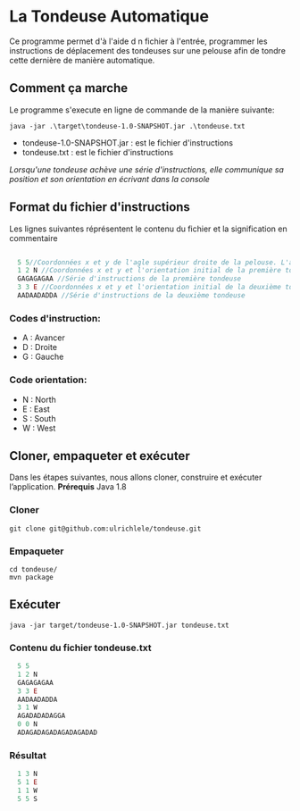 
# La Tondeuse Automatique

Ce programme permet d'à l'aide d n fichier à l'entrée, programmer les instructions de déplacement des tondeuses sur une pelouse afin de tondre cette dernière de manière automatique.

## Comment ça marche
Le programme s'execute en ligne de commande de la manière suivante:
 
    java -jar .\target\tondeuse-1.0-SNAPSHOT.jar .\tondeuse.txt

- tondeuse-1.0-SNAPSHOT.jar : est le fichier d'instructions
- tondeuse.txt : est le fichier d'instructions

*Lorsqu'une tondeuse achève une série d'instructions, elle communique sa position
et son orientation en écrivant dans la console*

## Format du fichier d'instructions
Les lignes suivantes réprésentent le contenu du fichier et la signification en commentaire

```js

  5 5//Coordonnées x et y de l'agle supérieur droite de la pelouse. L'angle inférieur gauche est 0 0
  1 2 N //Coordonnées x et y et l'orientation initial de la première tondeuse
  GAGAGAGAA //Série d'instructions de la première tondeuse
  3 3 E //Coordonnées x et y et l'orientation initial de la deuxième tondeuse
  AADAADADDA //Série d'instructions de la deuxième tondeuse

```

### Codes d'instruction:
- A : Avancer
- D : Droite
- G : Gauche

### Code orientation:
- N : North
- E : East
- S : South
- W : West

## Cloner, empaqueter et exécuter
Dans les étapes suivantes, nous allons cloner, construire et exécuter l’application.
**Prérequis**
Java 1.8

### Cloner
    git clone git@github.com:ulrichlele/tondeuse.git

### Empaqueter
    cd tondeuse/
    mvn package

## Exécuter
    java -jar target/tondeuse-1.0-SNAPSHOT.jar tondeuse.txt
 
### Contenu du fichier tondeuse.txt
 
  ```js
    5 5
    1 2 N
    GAGAGAGAA
    3 3 E
    AADAADADDA
    3 1 W
    AGADADADAGGA
    0 0 N
    ADAGADAGADAGADAGADAD
  ```

### Résultat

  ```js
    1 3 N
    5 1 E
    1 1 W
    5 5 S
  ```
